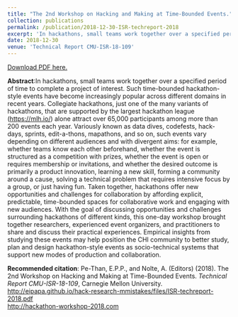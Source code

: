 ```yaml
---
title: "The 2nd Workshop on Hacking and Making at Time-Bounded Events."
collection: publications
permalink: /publication/2018-12-30-ISR-techreport-2018
excerpt: 'In hackathons, small teams work together over a specified period of time to complete a project of interest. Such time-bounded hackathon-style events have become increasingly popular across different domains in recent years. Collegiate hackathons, just one of the many variants of hackathons, that are supported by the largest hackathon league (https://mlh.io/) alone attract over 65,000 participants among more than 200 events each year. Variously known as data dives, codefests, hack-days, sprints, edit-a-thons, mapathons, and so on, such events vary depending on different audiences and with divergent aims: for example, whether teams know each other beforehand, whether the event is structured as a competition with prizes, whether the event is open or requires membership or invitations, and whether the desired outcome is primarily a product innovation, learning a new skill, forming a community around a cause, solving a technical problem that requires intensive focus by a group, or just having fun. Taken together, hackathons offer new opportunities and challenges for collaboration by affording explicit, predictable, time-bounded spaces for collaborative work and engaging with new audiences. With the goal of discussing opportunities and challenges surrounding hackathons of different kinds, this one-day workshop brought together researchers, experienced event organizers, and practitioners to share and discuss their practical experiences. Empirical insights from studying these events may help position the CHI community to better study, plan and design hackathon-style events as socio-technical systems that support new modes of production and collaboration.'
date: 2018-12-30
venue: 'Technical Report CMU-ISR-18-109'
---
```

[Download PDF here.](http://eipapa.github.io/hack-research-mmistakes/files/ISR-techreport-2018.pdf)

**Abstract**:In hackathons, small teams work together over a specified period of time to complete a project of interest. Such time-bounded hackathon-style events have become increasingly popular across different domains in recent years. Collegiate hackathons, just one of the many variants of hackathons, that are supported by the largest hackathon league (https://mlh.io/) alone attract over 65,000 participants among more than 200 events each year. Variously known as data dives, codefests, hack-days, sprints, edit-a-thons, mapathons, and so on, such events vary depending on different audiences and with divergent aims: for example, whether teams know each other beforehand, whether the event is structured as a competition with prizes, whether the event is open or requires membership or invitations, and whether the desired outcome is primarily a product innovation, learning a new skill, forming a community around a cause, solving a technical problem that requires intensive focus by a group, or just having fun. Taken together, hackathons offer new opportunities and challenges for collaboration by affording explicit, predictable, time-bounded spaces for collaborative work and engaging with new audiences. With the goal of discussing opportunities and challenges surrounding hackathons of different kinds, this one-day workshop brought together researchers, experienced event organizers, and practitioners to share and discuss their practical experiences. Empirical insights from studying these events may help position the CHI community to better study, plan and design hackathon-style events as socio-technical systems that support new modes of production and collaboration.

**Recommended citation**: Pe-Than, E.P.P., and Nolte, A. (Editors) (2018). The 2nd Workshop on Hacking and Making at Time-Bounded Events. <i>Technical Report CMU-ISR-18-109</i>, Carnegie Mellon University. http://eipapa.github.io/hack-research-mmistakes/files/ISR-techreport-2018.pdf <br>http://hackathon-workshop-2018.com